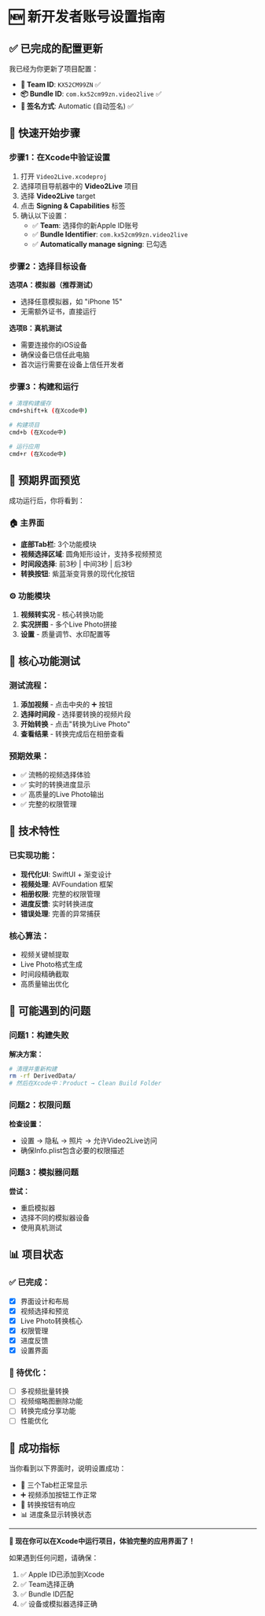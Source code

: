 # 🆕 新开发者账号设置指南

## ✅ 已完成的配置更新

我已经为你更新了项目配置：

- **🔑 Team ID**: `KX52CM99ZN` ✅
- **📦 Bundle ID**: `com.kx52cm99zn.video2live` ✅
- **🔏 签名方式**: Automatic (自动签名) ✅

## 🚀 快速开始步骤

### 步骤1：在Xcode中验证设置

1. 打开 `Video2Live.xcodeproj`
2. 选择项目导航器中的 **Video2Live** 项目
3. 选择 **Video2Live** target
4. 点击 **Signing & Capabilities** 标签
5. 确认以下设置：
   - ✅ **Team**: 选择你的新Apple ID账号
   - ✅ **Bundle Identifier**: `com.kx52cm99zn.video2live`
   - ✅ **Automatically manage signing**: 已勾选

### 步骤2：选择目标设备

**选项A：模拟器（推荐测试）**
- 选择任意模拟器，如 "iPhone 15"
- 无需额外证书，直接运行

**选项B：真机测试**
- 需要连接你的iOS设备
- 确保设备已信任此电脑
- 首次运行需要在设备上信任开发者

### 步骤3：构建和运行

```bash
# 清理构建缓存
cmd+shift+k (在Xcode中)

# 构建项目
cmd+b (在Xcode中)

# 运行应用
cmd+r (在Xcode中)
```

## 📱 预期界面预览

成功运行后，你将看到：

### 🏠 主界面
- **底部Tab栏**: 3个功能模块
- **视频选择区域**: 圆角矩形设计，支持多视频预览
- **时间段选择**: 前3秒 | 中间3秒 | 后3秒
- **转换按钮**: 紫蓝渐变背景的现代化按钮

### ⚙️ 功能模块
1. **视频转实况** - 核心转换功能
2. **实况拼图** - 多个Live Photo拼接
3. **设置** - 质量调节、水印配置等

## 🎯 核心功能测试

### 测试流程：
1. **添加视频** - 点击中央的 ➕ 按钮
2. **选择时间段** - 选择要转换的视频片段
3. **开始转换** - 点击"转换为Live Photo"
4. **查看结果** - 转换完成后在相册查看

### 预期效果：
- ✅ 流畅的视频选择体验
- ✅ 实时的转换进度显示
- ✅ 高质量的Live Photo输出
- ✅ 完整的权限管理

## 🔧 技术特性

### 已实现功能：
- **现代化UI**: SwiftUI + 渐变设计
- **视频处理**: AVFoundation 框架
- **相册权限**: 完整的权限管理
- **进度反馈**: 实时转换进度
- **错误处理**: 完善的异常捕获

### 核心算法：
- 视频关键帧提取
- Live Photo格式生成
- 时间段精确截取
- 高质量输出优化

## 🚨 可能遇到的问题

### 问题1：构建失败
**解决方案：**
```bash
# 清理并重新构建
rm -rf DerivedData/
# 然后在Xcode中：Product → Clean Build Folder
```

### 问题2：权限问题
**检查设置：**
- 设置 → 隐私 → 照片 → 允许Video2Live访问
- 确保Info.plist包含必要的权限描述

### 问题3：模拟器问题
**尝试：**
- 重启模拟器
- 选择不同的模拟器设备
- 使用真机测试

## 📊 项目状态

### ✅ 已完成：
- [x] 界面设计和布局
- [x] 视频选择和预览
- [x] Live Photo转换核心
- [x] 权限管理
- [x] 进度反馈
- [x] 设置界面

### 🔄 待优化：
- [ ] 多视频批量转换
- [ ] 视频缩略图删除功能
- [ ] 转换完成分享功能
- [ ] 性能优化

## 🎉 成功指标

当你看到以下界面时，说明设置成功：
- 📱 三个Tab栏正常显示
- ➕ 视频添加按钮工作正常
- 🔄 转换按钮有响应
- 📊 进度条显示转换状态

---

**🎯 现在你可以在Xcode中运行项目，体验完整的应用界面了！**

如果遇到任何问题，请确保：
1. ✅ Apple ID已添加到Xcode
2. ✅ Team选择正确
3. ✅ Bundle ID匹配
4. ✅ 设备或模拟器选择正确